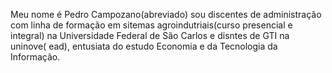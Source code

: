 Meu nome é Pedro Campozano(abreviado) sou discentes de administração com linha de formação em sitemas agroindutriais(curso presencial e integral) na Universidade Federal de São Carlos e disntes de GTI na uninove( ead), entusiata do estudo 
Economia e da Tecnologia da Informação. 
